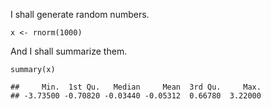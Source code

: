I shall generate random numbers.

    x <- rnorm(1000)

And I shall summarize them.

    summary(x)

    ##     Min.  1st Qu.   Median     Mean  3rd Qu.     Max. 
    ## -3.73500 -0.70820 -0.03440 -0.05312  0.66780  3.22000
